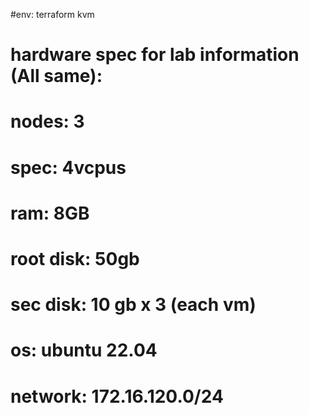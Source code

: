 
#env: terraform kvm

# hardware spec for lab information (All same):
# nodes: 3
# spec: 4vcpus
# ram: 8GB
# root disk: 50gb
# sec disk: 10 gb x 3 (each vm)
# os: ubuntu 22.04
# network: 172.16.120.0/24




